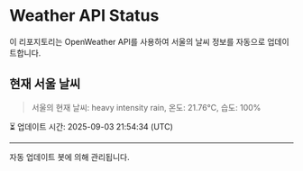 
# Weather API Status

이 리포지토리는 OpenWeather API를 사용하여 서울의 날씨 정보를 자동으로 업데이트합니다.

## 현재 서울 날씨
> 서울의 현재 날씨: heavy intensity rain, 온도: 21.76°C, 습도: 100%

⏳ 업데이트 시간: 2025-09-03 21:54:34 (UTC)

---
자동 업데이트 봇에 의해 관리됩니다.
